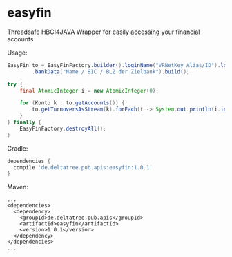 # easyfin
Threadsafe HBCI4JAVA Wrapper for easily accessing your financial accounts

Usage:
```java
EasyFin to = EasyFinFactory.builder().loginName("VRNetKey Alias/ID").loginPassword("VRNetKey Password")
		.bankData("Name / BIC / BLZ der Zielbank").build();

try {
	final AtomicInteger i = new AtomicInteger(0);

	for (Konto k : to.getAccounts()) {
		to.getTurnoversAsStream(k).forEach(t -> System.out.println(i.incrementAndGet() + " " + t.bdate));
	}
} finally {
	EasyFinFactory.destroyAll();
}
```

Gradle:
```gradle
dependencies {
  compile 'de.deltatree.pub.apis:easyfin:1.0.1'
}
```

Maven:
```maven
...
<dependencies>
  <dependency>
    <groupId>de.deltatree.pub.apis</groupId>
    <artifactId>easyfin</artifactId>
    <version>1.0.1</version>
  </dependency>
</dependencies>
...
```
